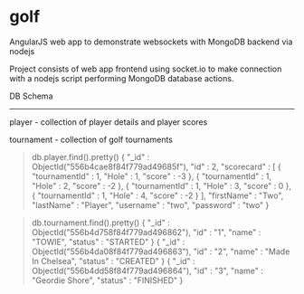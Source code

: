 # golf
AngularJS web app to demonstrate websockets with MongoDB backend via nodejs

Project consists of web app frontend using socket.io to make connection with a nodejs script performing MongoDB database actions.

DB Schema
_________

player - collection of player details and player scores

tournament - collection of golf tournaments

> db.player.find().pretty()
{
        "_id" : ObjectId("556b4cae8f84f779ad49685f"),
        "id" : 2,
        "scorecard" : [
                {
                        "tournamentId" : 1,
                        "Hole" : 1,
                        "score" : -3
                },
                {
                        "tournamentId" : 1,
                        "Hole" : 2,
                        "score" : -2
                },
                {
                        "tournamentId" : 1,
                        "Hole" : 3,
                        "score" : 0
                },
                {
                        "tournamentId" : 1,
                        "Hole" : 4,
                        "score" : -2
                }
        ],
        "firstName" : "Two",
        "lastName" : "Player",
        "username" : "two",
        "password" : "two"
}

> db.tournament.find().pretty()
{
        "_id" : ObjectId("556b4d758f84f779ad496862"),
        "id" : "1",
        "name" : "TOWIE",
        "status" : "STARTED"
}
{
        "_id" : ObjectId("556b4da08f84f779ad496863"),
        "id" : "2",
        "name" : "Made In Chelsea",
        "status" : "CREATED"
}
{
        "_id" : ObjectId("556b4dd58f84f779ad496864"),
        "id" : "3",
        "name" : "Geordie Shore",
        "status" : "FINISHED"
}
